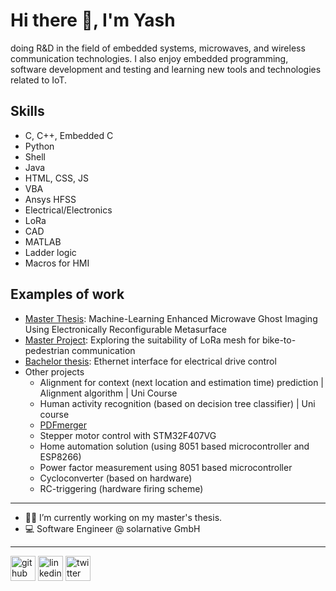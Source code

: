 # Hi there 👋, I'm Yash
doing R&D in the field of embedded systems, microwaves, and wireless communication technologies. I also enjoy embedded programming, software development and testing and learning new tools and technologies related to IoT.

## Skills
* C, C++, Embedded C
* Python
* Shell
* Java
* HTML, CSS, JS
* VBA
* Ansys HFSS
* Electrical/Electronics
* LoRa
* CAD
* MATLAB
* Ladder logic
* Macros for HMI

## Examples of work 
- [Master Thesis](https://github.com/yashfafola/MasterThesis): Machine-Learning Enhanced Microwave Ghost Imaging Using Electronically Reconfigurable Metasurface
- [Master Project](https://github.com/yashfafola/Meshtastic-device-1.2.65.0adc5ce): Exploring the suitability of LoRa mesh for bike-to-pedestrian communication
- [Bachelor thesis](https://github.com/yashfafola/BachelorThesis): Ethernet interface for electrical drive control
- Other projects
  - Alignment for context (next location and estimation time) prediction | Alignment algorithm | Uni Course 
  - Human activity recognition (based on decision tree classifier) | Uni course
  - [PDFmerger](https://github.com/yashfafola/pdfmerger)
  - Stepper motor control with STM32F407VG
  - Home automation solution (using 8051 based microcontroller and ESP8266)
  - Power factor measurement using 8051 based microcontroller
  - Cycloconverter (based on hardware)
  - RC-triggering (hardware firing scheme)
  
---

- 👨‍🎓 I’m currently working on my master's thesis.
- 💻 Software Engineer @ solarnative GmbH

---

[<img src='https://cdn.jsdelivr.net/npm/simple-icons@8.3.0/icons/github.svg' alt='github' height='40'>](https://github.com/yashfafola)  [<img src='https://cdn.jsdelivr.net/npm/simple-icons@8.3.0/icons/linkedin.svg' alt='linkedin' height='40'>](https://www.linkedin.com/in/yashfafolawala/)  [<img src='https://cdn.jsdelivr.net/npm/simple-icons@8.3.0/icons/twitter.svg' alt='twitter' height='40'>](https://twitter.com/@YashFafola)  


<!--
**yashfafola/yashfafola** is a ✨ _special_ ✨ repository because its `README.md` (this file) appears on your GitHub profile.

Here are some ideas to get you started:


- 👯 I’m looking to collaborate on ...
- 🤔 I’m looking for help with ...
- 💬 Ask me about ...
- 📫 How to reach me: ...
- 😄 Pronouns: ...
- ⚡ Fun fact: ...
-->
